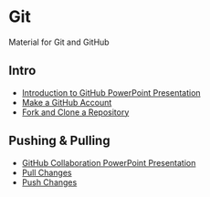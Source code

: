 # Git
Material for Git and GitHub

## Intro
- <a href="Intro/IntroductionToGitHub.pptx" target="_blank">Introduction to GitHub PowerPoint Presentation</a>
- [Make a GitHub Account](Intro/MakeAGitHubAccount.md)
- [Fork and Clone a Repository](Intro/FormAndCloneARepository.md)

## Pushing & Pulling
- <a href="PushingAndPulling/GitHub Collaboration.pptx" target="_blank">GitHub Collaboration PowerPoint Presentation</a>
- [Pull Changes](PushingAndPulling/PullChanges.md)
- [Push Changes](PushingAndPulling/PushChanges.md)